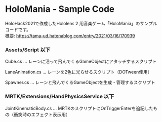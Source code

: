 # HoloMania - Sample Code

HoloHack2021で作成したHololens 2 用音楽ゲーム「HoloMania」のサンプルコードです。  
概要: https://tama-ud.hatenablog.com/entry/2021/03/16/170939


### Assets/Script 以下

Cube.cs ... レーンに沿って飛んでくるGameObjectにアタッチするスクリプト

LaneAnimation.cs ... レーンを2色に光らせるスクリプト（DOTween使用）

Spawner.cs ... レーンと飛んでくるGameObjectを生成・管理するスクリプト


### MRTK/Extensions/HandPhysicsService 以下

JointKinematicBody.cs ... MRTKのスクリプトにOnTriggerEnterを追記したもの（衝突時のエフェクト表示用）　　




